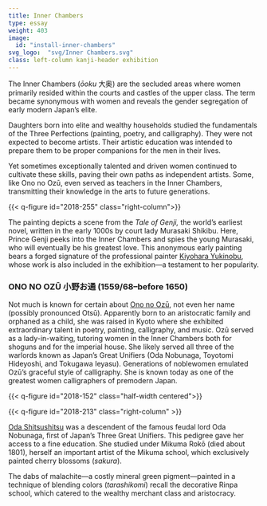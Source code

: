 ```yaml
---
title: Inner Chambers
type: essay
weight: 403
image:
  id: "install-inner-chambers"
svg_logo:  "svg/Inner Chambers.svg"
class: left-column kanji-header exhibition
---
```


The Inner Chambers (*ōoku* <span lang="ja">大奥</span>) are the secluded areas where women primarily resided within the courts and castles of the upper class. The term became synonymous with women and reveals the gender segregation of early modern Japan’s elite.

Daughters born into elite and wealthy households studied the fundamentals of the Three Perfections (painting, poetry, and calligraphy). They were not expected to become artists. Their artistic education was intended to prepare them to be proper companions for the men in their lives.

Yet sometimes exceptionally talented and driven women continued to cultivate these skills, paving their own paths as independent artists. Some, like Ono no Ozū, even served as teachers in the Inner Chambers, transmitting their knowledge in the arts to future generations.

{{< q-figure id="2018-255" class="right-column">}}

The painting depicts a scene from the *Tale of Genji,* the world’s earliest novel, written in the early 1000s by court lady Murasaki Shikibu. Here, Prince Genji peeks into the Inner Chambers and spies the young Murasaki, who will eventually be his greatest love. This anonymous early painting bears a forged signature of the professional painter [Kiyohara Yukinobu](/artists/#Kiyohara-Yukinobu-清原雪信/), whose work is also included in the exhibition—a testament to her popularity.

<div class="spacer-100"></div>

### ONO NO OZŪ <span lang="ja">小野お通</span> (1559/68–before 1650)

Not much is known for certain about [Ono no Ozū](/artists/#Ono-no-Ozū-(or-Ono-no-Otsū)-小野お通/), not even her name (possibly pronounced Otsū). Apparently born to an aristocratic family and orphaned as a child, she was raised in Kyoto where she exhibited extraordinary talent in poetry, painting, calligraphy, and music. Ozū served as a lady-in-waiting, tutoring women in the Inner Chambers both for shoguns and for the imperial house. She likely served all three of the warlords known as Japan’s Great Unifiers (Oda Nobunaga, Toyotomi Hideyoshi, and Tokugawa Ieyasu). Generations of noblewomen emulated Ozū’s graceful style of calligraphy. She is known today as one of the greatest women calligraphers of premodern Japan.

{{< q-figure id="2018-152" class="half-width centered">}}

{{< q-figure id="2018-213" class="right-column" >}}

[Oda Shitsushitsu](/artists/#Oda-Shitsushitsu-織田瑟瑟/) was a descendent of the famous feudal lord Oda Nobunaga, first of Japan’s Three Great Unifiers. This pedigree gave her access to a fine education. She studied under Mikuma Rokō (died about 1801), herself an important artist of the Mikuma school, which exclusively painted cherry blossoms (*sakura*).

The dabs of malachite—a costly mineral green pigment—painted in a technique of blending colors (*tarashikomi*) recall the decorative Rinpa school, which catered to the wealthy merchant class and aristocracy.
